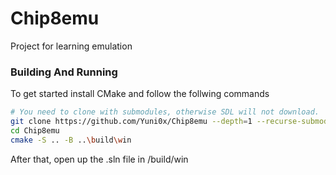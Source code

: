 # Chip8emu
 Project for learning emulation

### Building And Running
To get started install CMake and follow the follwing commands

```sh
# You need to clone with submodules, otherwise SDL will not download.
git clone https://github.com/Yuni0x/Chip8emu --depth=1 --recurse-submodules
cd Chip8emu
cmake -S .. -B ..\build\win
```

After that, open up the .sln file in /build/win